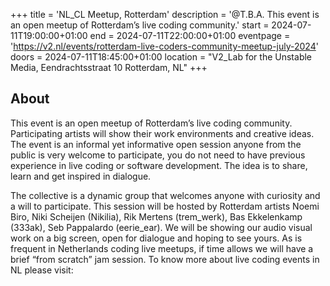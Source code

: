 +++
title = 'NL_CL Meetup, Rotterdam'
description = '@T.B.A. This event is an open meetup of Rotterdam’s live coding community.'
start = 2024-07-11T19:00:00+01:00
end = 2024-07-11T22:00:00+01:00
eventpage = 'https://v2.nl/events/rotterdam-live-coders-community-meetup-july-2024'
doors = 2024-07-11T18:45:00+01:00
location = "V2_Lab for the Unstable Media, Eendrachtsstraat 10 Rotterdam, NL"
+++


<!--more-->
## About

This event is an open meetup of Rotterdam’s live coding community. Participating artists will show their work environments and creative ideas. The event is an informal yet informative open session anyone from the public is very welcome to participate, you do not need to have previous experience in live coding or software development. The idea is to share, learn and get inspired in dialogue.

The collective is a dynamic group that welcomes anyone with curiosity and a will to participate. This session will be hosted by Rotterdam artists Noemi Biro, Niki Scheijen (Nikilia), Rik Mertens (trem_werk), Bas Ekkelenkamp (333ak), Seb Pappalardo (eerie_ear). We will be showing our audio visual work on a big screen, open for dialogue and hoping to see yours. As is frequent in Netherlands coding live meetups, if time allows we will have a brief “from scratch” jam session. To know more about live coding events in NL please visit: